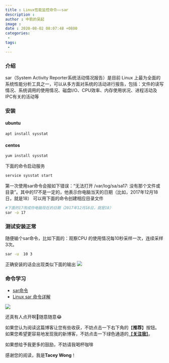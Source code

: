 ```yaml
---
title : Linux性能监控命令——sar
description : 
author : 中箭的吴起
image : 
date : 2020-08-02 08:07:48 +0800
categories:
 -
tags:
 -
---
```

### 介绍

sar（System Activity Reporter系统活动情况报告）是目前 Linux 上最为全面的系统性能分析工具之一，可以从多方面对系统的活动进行报告，包括：文件的读写情况、系统调用的使用情况、磁盘I/O、CPU效率、内存使用状况、进程活动及IPC有关的活动等

### 安装

#### ubuntu

```bash
apt install sysstat

```

#### centos

```bash
yum install sysstat

```

下面的命令启动服务

```bash
service sysstat start

```

第一次使用sar命令会报如下错误：“无法打开 /var/log/sa/sa17: 没有那个文件或目录”。其中的17不是一定的，他表示你电脑当天的日期（比如，2017年12月18日，就是18）
可以用下面的命令创建相应目录文件

```bash
#下面的17改成你电脑现在的日期（2017年12月18日，就是18）
sar -o 17

```

### 测试安装正常

随便输个sar命令，比如下面的：观察CPU 的使用情况每10秒采样一次，连续采样3次。

```bash
sar -u  10 3

```

正确安装的话会出现类似下面的输出
![](https://images2017.cnblogs.com/blog/673170/201712/673170-20171218201929068-946852927.png)

### 命令学习

*   [sar命令](http://man.linuxde.net/sar)
*   [Linux sar 命令详解](https://www.cnblogs.com/liyongsan/p/7459523.html)

![](https://images2018.cnblogs.com/blog/673170/201807/673170-20180729005734951-1439078997.png)

还真有人点开啊🤣随意随意😂

如果您认为阅读这篇博客让您有些收获，不妨点击一下右下角的【**推荐**】按钮。
如果您希望更容易地发现我的新博客，不妨点击一下绿色通道的[【**关注我**】](javascript:void(0);)。

如果想给予我更多的鼓励，不妨请我喝杯咖啡

感谢您的阅读，我是**Tacey Wong**！
